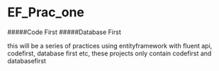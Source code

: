 # EF_Prac_one


#####Code First
#####Database First

this will be a series of practices using entityframework with fluent api, codefirst, database first etc, these projects only contain codefirst and databasefirst
